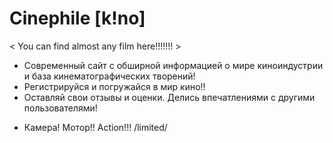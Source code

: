 # Сinephile [k!no]
< You can find almost any film here!!!!!!! > 

- Современный сайт с обширной информацией о мире киноиндустрии и база кинематографических творений!
- Регистрируйся и погружайся в мир кино!!
- Оставляй свои отзывы и оценки. Делись впечатлениями с другими пользователями!

* Камера! Мотор!! Action!!!
/limited/
